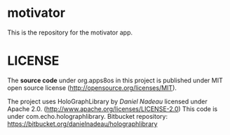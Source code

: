 motivator
=========

This is the repository for the motivator app. 


LICENSE
=======

The **source code** under org.apps8os in this project is published under MIT open source license (http://opensource.org/licenses/MIT).

The project uses HoloGraphLibrary by *Daniel Nadeau* licensed under Apache 2.0. (http://www.apache.org/licenses/LICENSE-2.0)
This code is under com.echo.holographlibrary.
Bitbucket repository: https://bitbucket.org/danielnadeau/holographlibrary
